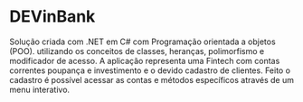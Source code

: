# DEVinBank

Solução criada com .NET em C# com Programação orientada a objetos (POO). utilizando os conceitos de classes, heranças, polimorfismo e modificador de acesso. 
A aplicação representa uma Fintech com contas correntes poupança e investimento e o devido cadastro de clientes. 
Feito o cadastro é possível acessar as contas e métodos específicos através de um menu interativo.
